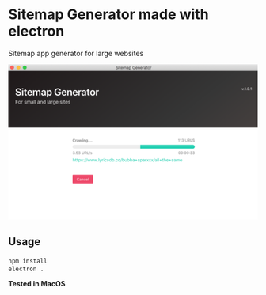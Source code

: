 # Sitemap Generator made with electron

Sitemap app generator for large websites

![Screenshot](https://raw.githubusercontent.com/jodacame/sitemap-generator/master/pictures/capture-1.png)

## Usage

````
npm install
electron .
`````

**Tested in MacOS**

